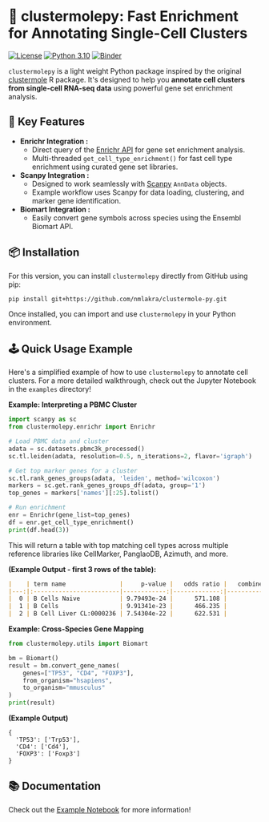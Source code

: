 # 🧬 clustermolepy: Fast Enrichment for Annotating Single-Cell Clusters


[![License](https://img.shields.io/badge/License-MIT-blue.svg)](https://opensource.org/licenses/MIT)
[![Python 3.10](https://img.shields.io/badge/python-3.10-blue.svg)](https://www.python.org/downloads/release/python-3100/)
[![Binder](https://mybinder.org/badge_logo.svg)](https://mybinder.org/v2/gh/nmlakra/clustermole-py/HEAD?labpath=examples%2Fclustermolepy_usage.ipynb)

`clustermolepy` is a light weight Python package inspired by the original [clustermole](https://github.com/igordot/clustermole) R package. It's designed to help you **annotate cell clusters from single-cell RNA-seq data** using powerful gene set enrichment analysis.

## 🚀 Key Features

* **Enrichr Integration :**
    * Direct query of the [Enrichr API](https://maayanlab.cloud/Enrichr/) for gene set enrichment analysis.
    * Multi-threaded `get_cell_type_enrichment()` for fast cell type enrichment using curated gene set libraries.
* **Scanpy Integration :**
    * Designed to work seamlessly with [Scanpy](https://scanpy.readthedocs.io/en/stable/) `AnnData` objects.
    * Example workflow uses Scanpy for data loading, clustering, and marker gene identification.
* **Biomart Integration :**
    * Easily convert gene symbols across species using the Ensembl Biomart API.


## 📦 Installation

For this version, you can install `clustermolepy` directly from GitHub using pip:

```bash
pip install git+https://github.com/nmlakra/clustermole-py.git
```

Once installed, you can import and use `clustermolepy` in your Python environment.


## 🕹️ Quick Usage Example

Here's a simplified example of how to use `clustermolepy` to annotate cell clusters. For a more detailed walkthrough, check out the Jupyter Notebook in the `examples` directory\!

**Example: Interpreting a PBMC Cluster**

```python
import scanpy as sc
from clustermolepy.enrichr import Enrichr

# Load PBMC data and cluster
adata = sc.datasets.pbmc3k_processed()
sc.tl.leiden(adata, resolution=0.5, n_iterations=2, flavor='igraph')

# Get top marker genes for a cluster
sc.tl.rank_genes_groups(adata, 'leiden', method='wilcoxon')
markers = sc.get.rank_genes_groups_df(adata, group='1')
top_genes = markers['names'][:25].tolist()

# Run enrichment
enr = Enrichr(gene_list=top_genes)
df = enr.get_cell_type_enrichment()
print(df.head(3))
```


This will return a table with top matching cell types across multiple reference libraries like CellMarker, PanglaoDB, Azimuth, and more.

**(Example Output - first 3 rows of the table):**
```markdown
|    | term name               |     p-value |   odds ratio |   combined score | overlapping genes                                                                                            |   adjusted p-value |   old p-value |   old adjusted p-value | gene_set                 |
|---:|:------------------------|------------:|-------------:|-----------------:|:-------------------------------------------------------------------------------------------------------------|-------------------:|--------------:|-----------------------:|:-------------------------|
|  0 | B Cells Naive           | 9.79493e-24 |      571.108 |          30257.4 | ['CD79B', 'VPREB3', 'CD74', 'CD79A', 'FCER2', 'TCL1A', 'BANK1', 'LINC00926', 'LY86', 'CD37', 'LTB', 'MS4A1'] |        3.82002e-22 |             0 |                      0 | PanglaoDB_Augmented_2021 |
|  1 | B Cells                 | 9.91341e-23 |      466.235 |          23622.1 | ['CD79B', 'VPREB3', 'CD74', 'CD79A', 'FCER2', 'BANK1', 'HVCN1', 'LY86', 'CXCR4', 'CD37', 'LTB', 'MS4A1']     |        1.93312e-21 |             0 |                      0 | PanglaoDB_Augmented_2021 |
|  2 | B Cell Liver CL:0000236 | 7.54304e-22 |      622.531 |          30277.6 | ['CD79B', 'VPREB3', 'CD74', 'CD79A', 'BANK1', 'HVCN1', 'CXCR4', 'CD37', 'LTB', 'MS4A1']                      |        8.80014e-21 |             0 |                      0 | Tabula_Muris             |
```
**Example: Cross-Species Gene Mapping**

```python
from clustermolepy.utils import Biomart

bm = Biomart()
result = bm.convert_gene_names(
    genes=["TP53", "CD4", "FOXP3"],
    from_organism="hsapiens",
    to_organism="mmusculus"
)
print(result)
```

**(Example Output)**

```
{
  'TP53': ['Trp53'],
  'CD4': ['Cd4'],
  'FOXP3': ['Foxp3']
}
```
## 📚 Documentation

Check out the [Example Notebook](examples/clustermolepy_usage.ipynb) for more information!

